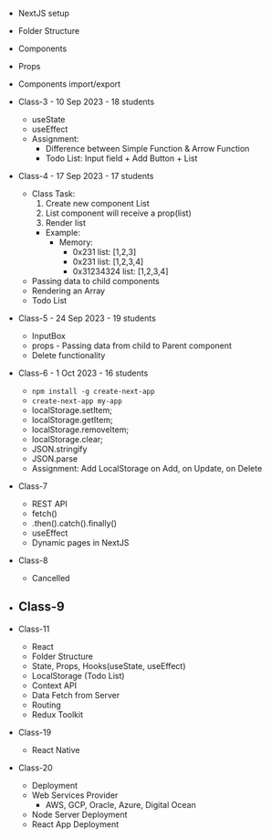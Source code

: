 - NextJS setup
- Folder Structure
- Components
- Props
- Components import/export

- Class-3 - 10 Sep 2023 - 18 students

  - useState
  - useEffect
  - Assignment:
    - Difference between Simple Function & Arrow Function
    - Todo List: Input field + Add Button + List

- Class-4 - 17 Sep 2023 - 17 students

  - Class Task:
    1. Create new component List
    2. List component will receive a prop(list)
    3. Render list
    - Example:
      - Memory:
        - 0x231 list: [1,2,3]
        - 0x231 list: [1,2,3,4]
        - 0x31234324 list: [1,2,3,4]
  - Passing data to child components
  - Rendering an Array
  - Todo List

- Class-5 - 24 Sep 2023 - 19 students

  - InputBox
  - props - Passing data from child to Parent component
  - Delete functionality

- Class-6 - 1 Oct 2023 - 16 students

  - `npm install -g create-next-app`
  - `create-next-app my-app`
  - localStorage.setItem;
  - localStorage.getItem;
  - localStorage.removeItem;
  - localStorage.clear;
  - JSON.stringify
  - JSON.parse
  - Assignment: Add LocalStorage on Add, on Update, on Delete

- Class-7

  - REST API
  - fetch()
  - .then().catch().finally()
  - useEffect
  - Dynamic pages in NextJS

- Class-8
  - Cancelled

- Class-9
  - 

- Class-11
  - React
  - Folder Structure
  - State, Props, Hooks(useState, useEffect)
  - LocalStorage (Todo List)
  - Context API
  - Data Fetch from Server
  - Routing
  - Redux Toolkit

- Class-19
  - React Native
  
- Class-20
  - Deployment
  - Web Services Provider
    - AWS, GCP, Oracle, Azure, Digital Ocean
  - Node Server Deployment
  - React App Deployment
  